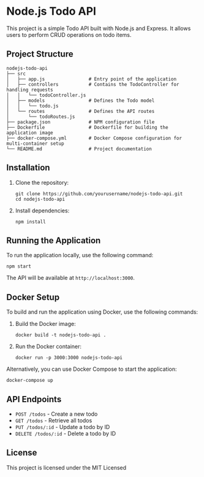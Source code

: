 # Node.js Todo API

This project is a simple Todo API built with Node.js and Express. It allows users to perform CRUD operations on todo items.

## Project Structure

```
nodejs-todo-api
├── src
│   ├── app.js                # Entry point of the application
│   ├── controllers           # Contains the TodoController for handling requests
│   │   └── todoController.js
│   ├── models                # Defines the Todo model
│   │   └── todo.js
│   └── routes                # Defines the API routes
│       └── todoRoutes.js
├── package.json              # NPM configuration file
├── Dockerfile                # Dockerfile for building the application image
├── docker-compose.yml        # Docker Compose configuration for multi-container setup
└── README.md                 # Project documentation
```

## Installation

1. Clone the repository:

   ```
   git clone https://github.com/yourusername/nodejs-todo-api.git
   cd nodejs-todo-api
   ```

2. Install dependencies:
   ```
   npm install
   ```

## Running the Application

To run the application locally, use the following command:

```
npm start
```

The API will be available at `http://localhost:3000`.

## Docker Setup

To build and run the application using Docker, use the following commands:

1. Build the Docker image:

   ```
   docker build -t nodejs-todo-api .
   ```

2. Run the Docker container:
   ```
   docker run -p 3000:3000 nodejs-todo-api
   ```

Alternatively, you can use Docker Compose to start the application:

```
docker-compose up
```

## API Endpoints

- `POST /todos` - Create a new todo
- `GET /todos` - Retrieve all todos
- `PUT /todos/:id` - Update a todo by ID
- `DELETE /todos/:id` - Delete a todo by ID

## License

This project is licensed under the MIT Licensed